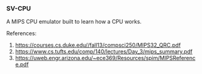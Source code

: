 ### SV-CPU


A MIPS CPU emulator built to learn how a CPU works. 

References:
1. https://courses.cs.duke.edu//fall13/compsci250/MIPS32_QRC.pdf
2. https://www.cs.tufts.edu/comp/140/lectures/Day_3/mips_summary.pdf
3. https://uweb.engr.arizona.edu/~ece369/Resources/spim/MIPSReference.pdf
